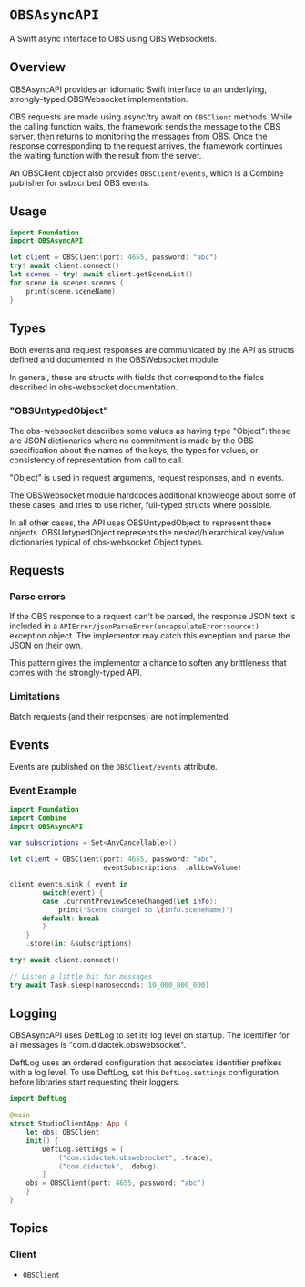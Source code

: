  # ``OBSAsyncAPI``

A Swift async interface to OBS using OBS Websockets.

## Overview

OBSAsyncAPI provides an idiomatic Swift interface to an
underlying, strongly-typed OBSWebsocket implementation.

OBS requests are made using async/try await on ``OBSClient`` methods.
While the calling function waits, the framework sends the message to
the OBS server, then returns to monitoring the messages from OBS.
Once the response corresponding to the request arrives, the framework
continues the waiting function with the result from the server.

An OBSClient object also provides ``OBSClient/events``, which is a
Combine publisher for subscribed OBS events.


## Usage

```swift
import Foundation
import OBSAsyncAPI

let client = OBSClient(port: 4655, password: "abc")
try! await client.connect()
let scenes = try! await client.getSceneList()
for scene in scenes.scenes {
    print(scene.sceneName)
}
```

## Types

Both events and request responses are communicated by the API as structs
defined and documented in the OBSWebsocket module.

In general, these are structs with fields that correspond to the fields
described in obs-websocket documentation.

### "OBSUntypedObject"

The obs-websocket describes some values as having type "Object": these
are JSON dictionaries where no commitment is made by the OBS specification about
the names of the keys, the types for values, or consistency of representation
from call to call.

"Object" is used in request arguments, request responses, and in events.

The OBSWebsocket module hardcodes additional knowledge about some of
these cases, and tries to use richer, full-typed structs where possible. 

In all other cases, the API uses OBSUntypedObject to represent these objects.
OBSUntypedObject represents the nested/hierarchical key/value dictionaries
typical of obs-websocket Object types.


## Requests

### Parse errors

If the OBS response to a request can't be parsed, the response
JSON text is included in a 
``APIError/jsonParseError(encapsulateError:source:)`` exception object.
The implementor may catch this exception and parse the JSON on their own.

This pattern gives the implementor a chance to soften any
brittleness that comes with the strongly-typed API.

### Limitations

Batch requests (and their responses) are not implemented.


## Events

Events are published on the ``OBSClient/events`` attribute.

### Event Example

```swift
import Foundation
import Combine
import OBSAsyncAPI

var subscriptions = Set<AnyCancellable>()

let client = OBSClient(port: 4655, password: "abc",
                       eventSubscriptions: .allLowVolume)

client.events.sink { event in
        switch(event) {
        case .currentPreviewSceneChanged(let info):
            print("Scene changed to \(info.sceneName)")
        default: break
        }
    }
    .store(in: &subscriptions)

try! await client.connect()

// Listen a little bit for messages
try await Task.sleep(nanoseconds: 10_000_000_000)
```

## Logging

OBSAsyncAPI uses DeftLog to set its log level on startup. The identifier for
all messages is "com.didactek.obswebsocket".

DeftLog uses an ordered configuration that associates identifier prefixes
with a log level.
To use DeftLog, set this <code>DeftLog.settings</code> configuration before
libraries start requesting their loggers.

```swift
import DeftLog

@main
struct StudioClientApp: App {
    let obs: OBSClient
    init() {
        DeftLog.settings = [
            ("com.didactek.obswebsocket", .trace),
            ("com.didactek", .debug),
        ]
	obs = OBSClient(port: 4655, password: "abc")
    }
}
```


## Topics

### Client

- ``OBSClient``
